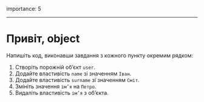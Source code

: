 importance: 5

---

# Привіт, object

Напишіть код, виконавши завдання з кожного пункту окремим рядком:

1. Створіть порожній об’єкт `user`.
2. Додайте властивість `name` зі значенням `Іван`.
3. Додайте властивість `surname` зі значенням `Сміт`.
4. Змініть значення `ім’я` на `Петро`.
5. Видаліть властивість `ім’я` з об’єкта.

